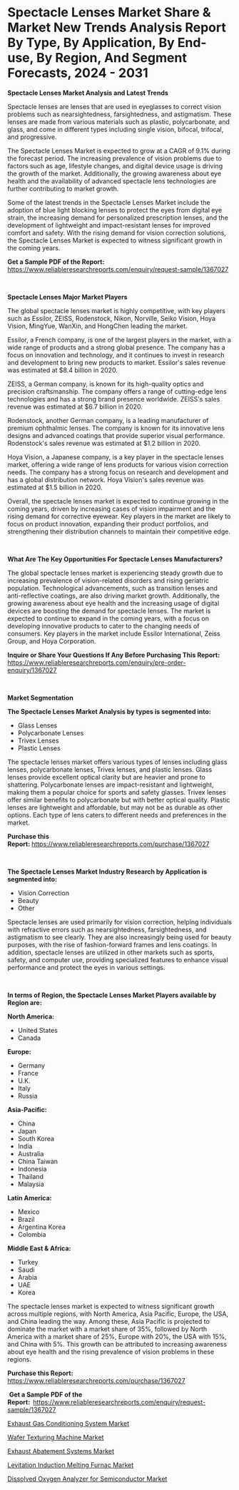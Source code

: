 <p><h1>Spectacle Lenses Market Share & Market New Trends Analysis Report By Type, By Application, By End-use, By Region, And Segment Forecasts, 2024 - 2031</h1></p><p><strong>Spectacle Lenses Market Analysis and Latest Trends</strong></p>
<p><p>Spectacle lenses are lenses that are used in eyeglasses to correct vision problems such as nearsightedness, farsightedness, and astigmatism. These lenses are made from various materials such as plastic, polycarbonate, and glass, and come in different types including single vision, bifocal, trifocal, and progressive.</p><p>The Spectacle Lenses Market is expected to grow at a CAGR of 9.1% during the forecast period. The increasing prevalence of vision problems due to factors such as age, lifestyle changes, and digital device usage is driving the growth of the market. Additionally, the growing awareness about eye health and the availability of advanced spectacle lens technologies are further contributing to market growth.</p><p>Some of the latest trends in the Spectacle Lenses Market include the adoption of blue light blocking lenses to protect the eyes from digital eye strain, the increasing demand for personalized prescription lenses, and the development of lightweight and impact-resistant lenses for improved comfort and safety. With the rising demand for vision correction solutions, the Spectacle Lenses Market is expected to witness significant growth in the coming years.</p></p>
<p><strong>Get a Sample PDF of the Report:&nbsp;</strong> <a href="https://www.reliableresearchreports.com/enquiry/request-sample/1367027">https://www.reliableresearchreports.com/enquiry/request-sample/1367027</a></p>
<p>&nbsp;</p>
<p><strong>Spectacle Lenses Major Market Players</strong></p>
<p><p>The global spectacle lenses market is highly competitive, with key players such as Essilor, ZEISS, Rodenstock, Nikon, Norville, Seiko Vision, Hoya Vision, MingYue, WanXin, and HongChen leading the market. </p><p>Essilor, a French company, is one of the largest players in the market, with a wide range of products and a strong global presence. The company has a focus on innovation and technology, and it continues to invest in research and development to bring new products to market. Essilor's sales revenue was estimated at $8.4 billion in 2020.</p><p>ZEISS, a German company, is known for its high-quality optics and precision craftsmanship. The company offers a range of cutting-edge lens technologies and has a strong brand presence worldwide. ZEISS's sales revenue was estimated at $6.7 billion in 2020.</p><p>Rodenstock, another German company, is a leading manufacturer of premium ophthalmic lenses. The company is known for its innovative lens designs and advanced coatings that provide superior visual performance. Rodenstock's sales revenue was estimated at $1.2 billion in 2020.</p><p>Hoya Vision, a Japanese company, is a key player in the spectacle lenses market, offering a wide range of lens products for various vision correction needs. The company has a strong focus on research and development and has a global distribution network. Hoya Vision's sales revenue was estimated at $1.5 billion in 2020.</p><p>Overall, the spectacle lenses market is expected to continue growing in the coming years, driven by increasing cases of vision impairment and the rising demand for corrective eyewear. Key players in the market are likely to focus on product innovation, expanding their product portfolios, and strengthening their distribution channels to maintain their competitive edge.</p></p>
<p>&nbsp;</p>
<p><strong>What Are The Key Opportunities For Spectacle Lenses Manufacturers?</strong></p>
<p><p>The global spectacle lenses market is experiencing steady growth due to increasing prevalence of vision-related disorders and rising geriatric population. Technological advancements, such as transition lenses and anti-reflective coatings, are also driving market growth. Additionally, the growing awareness about eye health and the increasing usage of digital devices are boosting the demand for spectacle lenses. The market is expected to continue to expand in the coming years, with a focus on developing innovative products to cater to the changing needs of consumers. Key players in the market include Essilor International, Zeiss Group, and Hoya Corporation.</p></p>
<p><strong>Inquire or Share Your Questions If Any Before Purchasing This Report:</strong> <a href="https://www.reliableresearchreports.com/enquiry/pre-order-enquiry/1367027">https://www.reliableresearchreports.com/enquiry/pre-order-enquiry/1367027</a></p>
<p>&nbsp;</p>
<p><strong>Market Segmentation</strong></p>
<p><strong>The Spectacle Lenses Market Analysis by types is segmented into:</strong></p>
<p><ul><li>Glass Lenses</li><li>Polycarbonate Lenses</li><li>Trivex Lenses</li><li>Plastic Lenses</li></ul></p>
<p><p>The spectacle lenses market offers various types of lenses including glass lenses, polycarbonate lenses, Trivex lenses, and plastic lenses. Glass lenses provide excellent optical clarity but are heavier and prone to shattering. Polycarbonate lenses are impact-resistant and lightweight, making them a popular choice for sports and safety glasses. Trivex lenses offer similar benefits to polycarbonate but with better optical quality. Plastic lenses are lightweight and affordable, but may not be as durable as other options. Each type of lens caters to different needs and preferences in the market.</p></p>
<p><strong>Purchase this Report:&nbsp;</strong><a href="https://www.reliableresearchreports.com/purchase/1367027">https://www.reliableresearchreports.com/purchase/1367027</a></p>
<p>&nbsp;</p>
<p><strong>The Spectacle Lenses Market Industry Research by Application is segmented into:</strong></p>
<p><ul><li>Vision Correction</li><li>Beauty</li><li>Other</li></ul></p>
<p><p>Spectacle lenses are used primarily for vision correction, helping individuals with refractive errors such as nearsightedness, farsightedness, and astigmatism to see clearly. They are also increasingly being used for beauty purposes, with the rise of fashion-forward frames and lens coatings. In addition, spectacle lenses are utilized in other markets such as sports, safety, and computer use, providing specialized features to enhance visual performance and protect the eyes in various settings.</p></p>
<p>&nbsp;</p>
<p><strong>In terms of Region, the Spectacle Lenses Market Players available by Region are:</strong></p>
<p>
    <p> <strong> North America: </strong>
        <ul>
            <li>United States</li>
            <li>Canada</li>
        </ul>
        </p> 
    <p> <strong> Europe: </strong>
        <ul>
            <li>Germany</li>
            <li>France</li>
            <li>U.K.</li>
            <li>Italy</li>
            <li>Russia</li>
        </ul>
        </p> 
    <p> <strong> Asia-Pacific: </strong>
        <ul>
            <li>China</li>
            <li>Japan</li>
            <li>South Korea</li>
            <li>India</li>
            <li>Australia</li>
            <li>China Taiwan</li>
            <li>Indonesia</li>
            <li>Thailand</li>
            <li>Malaysia</li>
        </ul>
        </p> 
    <p> <strong> Latin America: </strong>
        <ul>
            <li>Mexico</li>
            <li>Brazil</li>
            <li>Argentina Korea</li>
            <li>Colombia</li>
        </ul>
        </p> 
    <p> <strong> Middle East & Africa: </strong>
        <ul>
            <li>Turkey</li>
            <li>Saudi</li>
            <li>Arabia</li>
            <li>UAE</li>
            <li>Korea</li>
        </ul>
    </p>
    </p>
<p><p>The spectacle lenses market is expected to witness significant growth across multiple regions, with North America, Asia Pacific, Europe, the USA, and China leading the way. Among these, Asia Pacific is projected to dominate the market with a market share of 35%, followed by North America with a market share of 25%, Europe with 20%, the USA with 15%, and China with 5%. This growth can be attributed to increasing awareness about eye health and the rising prevalence of vision problems in these regions.</p></p>
<p><strong>Purchase this Report: </strong><a href="https://www.reliableresearchreports.com/purchase/1367027">https://www.reliableresearchreports.com/purchase/1367027</a></p>
<p>&nbsp;<strong>Get a Sample PDF of the Report:&nbsp;&nbsp;</strong><a href="https://www.reliableresearchreports.com/enquiry/request-sample/1367027">https://www.reliableresearchreports.com/enquiry/request-sample/1367027</a></p>
<p><strong></strong></p>
<p><p><a href="https://medium.com/@shanatromp/exhaust-gas-conditioning-system-market-trends-and-market-analysis-forecasted-for-period-2024-2031-804088b0bec0">Exhaust Gas Conditioning System Market</a></p><p><a href="https://medium.com/@shanatromp/wafer-texturing-machine-market-analysis-its-cagr-market-segmentation-and-global-industry-overview-afcbeb9bac2d">Wafer Texturing Machine Market</a></p><p><a href="https://medium.com/@shanatromp/exhaust-abatement-systems-market-comprehensive-assessment-by-type-application-and-geography-aa11a9ad7504">Exhaust Abatement Systems Market</a></p><p><a href="https://medium.com/@shanatromp/levitation-induction-melting-furnac-market-size-reveals-the-best-marketing-channels-in-global-b620c9e51f6f">Levitation Induction Melting Furnac Market</a></p><p><a href="https://medium.com/@shanatromp/dissolved-oxygen-analyzer-for-semiconductor-market-size-cagr-trends-2024-2030-50721cd4e2dc">Dissolved Oxygen Analyzer for Semiconductor Market</a></p></p>